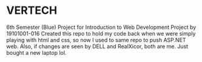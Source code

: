 # VERTECH
6th Semester (Blue) Project for Introduction to Web Development
Project by 19101001-016
Created this repo to hold my code back when we were simply playing with html and css, so now I used to same repo to push ASP.NET web.
Also, if changes are seen by DELL and RealXicor, both are me. Just bought a new laptop lol.
